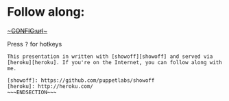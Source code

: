 <!SLIDE>
# Follow along: #

[~~~CONFIG:url~~~](~~~CONFIG:url~~~)

Press <kbd>?</kbd> for hotkeys

~~~SECTION:notes~~~
This presentation in written with [showoff][showoff] and served via
[heroku][heroku]. If you're on the Internet, you can follow along with me.

[showoff]: https://github.com/puppetlabs/showoff
[heroku]: http://heroku.com/
~~~ENDSECTION~~~

